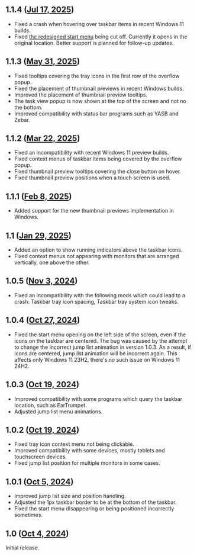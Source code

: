 ## 1.1.4 ([Jul 17, 2025](https://github.com/ramensoftware/windhawk-mods/blob/c094b860efa76d6d481a26237c089695d6f78406/mods/taskbar-on-top.wh.cpp))

* Fixed a crash when hovering over taskbar items in recent Windows 11 builds.
* Fixed [the redesigned start menu](https://microsoft.design/articles/start-fresh-redesigning-windows-start-menu/) being cut off. Currently it opens in the original location. Better support is planned for follow-up updates.

## 1.1.3 ([May 31, 2025](https://github.com/ramensoftware/windhawk-mods/blob/f696c21820a69cca5815ca7deca1f0a91675b5c0/mods/taskbar-on-top.wh.cpp))

* Fixed tooltips covering the tray icons in the first row of the overflow popup.
* Fixed the placement of thumbnail previews in recent Windows builds.
* Improved the placement of thumbnail preview tooltips.
* The task view popup is now shown at the top of the screen and not no the bottom.
* Improved compatibility with status bar programs such as YASB and Zebar.

## 1.1.2 ([Mar 22, 2025](https://github.com/ramensoftware/windhawk-mods/blob/7a9a61a0563a031b366c70f4e4620f7c97a371b4/mods/taskbar-on-top.wh.cpp))

* Fixed an incompatibility with recent Windows 11 preview builds.
* Fixed context menus of taskbar items being covered by the overflow popup.
* Fixed thumbnail preview tooltips covering the close button on hover.
* Fixed thumbnail preview positions when a touch screen is used.

## 1.1.1 ([Feb 8, 2025](https://github.com/ramensoftware/windhawk-mods/blob/33d869f823bca2613379a3ce5664cc27b0e9471d/mods/taskbar-on-top.wh.cpp))

* Added support for the new thumbnail previews implementation in Windows.

## 1.1 ([Jan 29, 2025](https://github.com/ramensoftware/windhawk-mods/blob/124523bc261918872e9ca412c587f832519d7a01/mods/taskbar-on-top.wh.cpp))

* Added an option to show running indicators above the taskbar icons.
* Fixed context menus not appearing with monitors that are arranged vertically, one above the other.

## 1.0.5 ([Nov 3, 2024](https://github.com/ramensoftware/windhawk-mods/blob/25345e441de9f8b292d8a2d316c06ac6869e3ced/mods/taskbar-on-top.wh.cpp))

* Fixed an incompatibility with the following mods which could lead to a crash: Taskbar tray icon spacing, Taskbar tray system icon tweaks.

## 1.0.4 ([Oct 27, 2024](https://github.com/ramensoftware/windhawk-mods/blob/8195a025df8ce6bfbd9a3dab732811619d75d205/mods/taskbar-on-top.wh.cpp))

* Fixed the start menu opening on the left side of the screen, even if the icons on the taskbar are centered. The bug was caused by the attempt to change the incorrect jump list animation in version 1.0.3. As a result, if icons are centered, jump list animation will be incorrect again. This affects only Windows 11 23H2, there's no such issue on Windows 11 24H2.

## 1.0.3 ([Oct 19, 2024](https://github.com/ramensoftware/windhawk-mods/blob/ab4920afd69b029af1091d6f9598dd1c1c90eed8/mods/taskbar-on-top.wh.cpp))

* Improved compatibility with some programs which query the taskbar location, such as EarTrumpet.
* Adjusted jump list menu animations.

## 1.0.2 ([Oct 19, 2024](https://github.com/ramensoftware/windhawk-mods/blob/8d4c428d099ef834d8f616a0c78157a58b4ac458/mods/taskbar-on-top.wh.cpp))

* Fixed tray icon context menu not being clickable.
* Improved compatibility with some devices, mostly tablets and touchscreen devices.
* Fixed jump list position for multiple monitors in some cases.

## 1.0.1 ([Oct 5, 2024](https://github.com/ramensoftware/windhawk-mods/blob/2fb9f53e0e636376c07c33fa9a861345c4572e1a/mods/taskbar-on-top.wh.cpp))

* Improved jump list size and position handling.
* Adjusted the 1px taskbar border to be at the bottom of the taskbar.
* Fixed the start menu disappearing or being positioned incorrectly sometimes.

## 1.0 ([Oct 4, 2024](https://github.com/ramensoftware/windhawk-mods/blob/b43269d44eb047e3f27c015faca6fd365b0960d1/mods/taskbar-on-top.wh.cpp))

Initial release.
